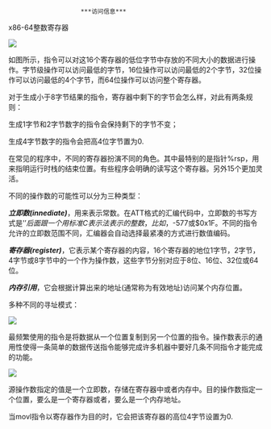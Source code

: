 						***访问信息***



x86-64整数寄存器

![](D:\typora\page\StudyNote\深入理解计算机系统\img\整数寄存器.jpg)

如图所示，指令可以对这16个寄存器的低位字节中存放的不同大小的数据进行操作。字节级操作可以访问最低的字节，16位操作可以访问最低的2个字节，32位操作可以访问最低的4个字节，而64位操作可以访问整个寄存器。

对于生成小于8字节结果的指令，寄存器中剩下的字节会怎么样，对此有两条规则：

生成1字节和2字节数字的指令会保持剩下的字节不变；

生成4字节数字的指令会把高4位字节置为0.



在常见的程序中，不同的寄存器扮演不同的角色。其中最特别的是指针%rsp，用来指明运行时栈的结束位置。有些程序会明确的读写这个寄存器。另外15个更加灵活。



不同的操作数的可能性可以分为三种类型：

***立即数(innediate)***，用来表示常数。在ATT格式的汇编代码中，立即数的书写方式是'$'后面跟一个用标准C表示法表示的整数，比如，$-577或$0x1F。不同的指令允许的立即数范围不同，汇编器会自动选择最紧凑的方式进行数值编码。

***寄存器(register)***，它表示某个寄存器的内容，16个寄存器的地位1字节，2字节，4字节或8字节中的一个作为操作数，这些字节分别对应于8位、16位、32位或64位。

***内存引用***，它会根据计算出来的地址(通常称为有效地址)访问某个内存位置。



多种不同的寻址模式：



![](D:\typora\page\StudyNote\深入理解计算机系统\img\寻址模式.jpg)



最频繁使用的指令是将数据从一个位置复制到另一个位置的指令。操作数表示的通用性使得一条简单的数据传送指令能够完成许多机器中要好几条不同指令才能完成的功能。

![](D:\typora\page\StudyNote\深入理解计算机系统\img\数据传送指令.jpg)

源操作数指定的值是一个立即数，存储在寄存器中或者内存中。目的操作数指定一个位置，要么是一个寄存器或者，要么是一个内存地址。



当movl指令以寄存器作为目的时，它会把该寄存器的高位4字节设置为0.





























